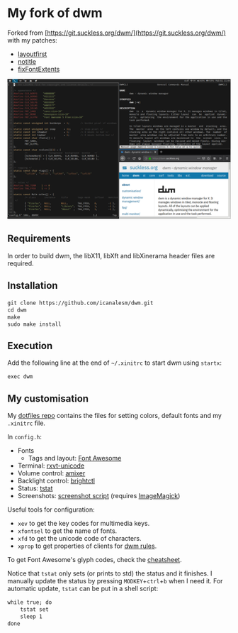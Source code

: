 # My fork of dwm

Forked from [https://git.suckless.org/dwm/](https://git.suckless.org/dwm/) with my patches:

* [layoutfirst](https://github.com/icanalesm/dwm/tree/layoutfirst)
* [notitle](https://github.com/icanalesm/dwm/tree/notitle)
* [fixFontExtents](https://github.com/icanalesm/dwm/tree/fixFontExtents)

![mydwm](img/mydwm.png)


## Requirements

In order to build dwm, the libX11, libXft and libXinerama header files are required.

## Installation

```
git clone https://github.com/icanalesm/dwm.git
cd dwm
make
sudo make install
```


## Execution

Add the following line at the end of `~/.xinitrc` to start dwm using `startx`:
```
exec dwm
```


## My customisation

My [dotfiles repo](https://github.com/icanalesm/dotfiles) contains the files for setting colors, default fonts and my `.xinitrc` file.

In `config.h`:

* Fonts
  - Tags and layout: [Font Awesome](https://github.com/FortAwesome/Font-Awesome)
* Terminal: [rxvt-unicode](http://software.schmorp.de/pkg/rxvt-unicode.html)
* Volume control: [amixer](http://www.alsa-project.org)
* Backlight control: [brightctl](https://github.com/icanalesm/brightctl)
* Status: [tstat](https://github.com/icanalesm/tstat)
* Screenshots: [screenshot script](https://github.com/icanalesm/dotfiles/blob/master/scripts/scrshot) (requires [ImageMagick](https://www.imagemagick.org/))

Useful tools for configuration:

* `xev` to get the key codes for multimedia keys.
* `xfontsel` to get the name of fonts.
* `xfd` to get the unicode code of characters.
* `xprop` to get properties of clients for [dwm rules](https://dwm.suckless.org/customisation/rules).

To get Font Awesome's glyph codes, check the [cheatsheet](https://www.fontawesome.com/cheatsheet).

Notice that `tstat` only sets (or prints to std) the status and it finishes. I manually update the status by pressing `MODKEY`+`ctrl`+`b` when I need it. For automatic update, `tstat` can be put in a shell script:
```
while true; do
	tstat set
	sleep 1
done
```
